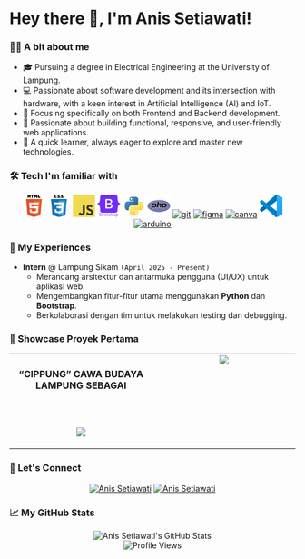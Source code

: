 <h1>Hey there 👋, I'm Anis Setiawati!</h1>

### 🧑‍💻 A bit about me
- 🎓 Pursuing a degree in Electrical Engineering at the University of Lampung.
- 💻 Passionate about software development and its intersection with hardware, with a keen interest in Artificial Intelligence (AI) and IoT.
- 🚀 Focusing specifically on both Frontend and Backend development.
- 🎯 Passionate about building functional, responsive, and user-friendly web applications.
- 🌱 A quick learner, always eager to explore and master new technologies.

### 🛠️ Tech I'm familiar with
<p align="center">
  <a href="https://www.w3.org/html/" target="_blank" rel="noreferrer"><img src="https://raw.githubusercontent.com/devicons/devicon/master/icons/html5/html5-original-wordmark.svg" alt="html5" width="40" height="40"/></a>
  <a href="https://www.w3schools.com/css/" target="_blank" rel="noreferrer"><img src="https://raw.githubusercontent.com/devicons/devicon/master/icons/css3/css3-original-wordmark.svg" alt="css3" width="40" height="40"/></a>
  <a href="https://developer.mozilla.org/en-US/docs/Web/JavaScript" target="_blank" rel="noreferrer"><img src="https://raw.githubusercontent.com/devicons/devicon/master/icons/javascript/javascript-original.svg" alt="javascript" width="40" height="40"/></a>
  <a href="https://getbootstrap.com" target="_blank" rel="noreferrer"><img src="https://raw.githubusercontent.com/devicons/devicon/master/icons/bootstrap/bootstrap-plain-wordmark.svg" alt="bootstrap" width="40" height="40"/></a>
  <a href="https://www.python.org" target="_blank" rel="noreferrer"><img src="https://raw.githubusercontent.com/devicons/devicon/master/icons/python/python-original.svg" alt="python" width="40" height="40"/></a>
  <a href="https://www.php.net" target="_blank" rel="noreferrer"><img src="https://raw.githubusercontent.com/devicons/devicon/master/icons/php/php-original.svg" alt="php" width="40" height="40"/></a>
  <a href="https://git-scm.com/" target="_blank" rel="noreferrer"><img src="https://www.vectorlogo.zone/logos/git-scm/git-scm-icon.svg" alt="git" width="40" height="40"/></a>
  <a href="https://www.figma.com/" target="_blank" rel="noreferrer"><img src="https://www.vectorlogo.zone/logos/figma/figma-icon.svg" alt="figma" width="40" height="40"/></a>
  <a href="https://www.canva.com/" target="_blank" rel="noreferrer"><img src="https://www.vectorlogo.zone/logos/canva/canva-icon.svg" alt="canva" width="40" height="40"/></a>
  <a href="https://code.visualstudio.com/" target="_blank" rel="noreferrer"><img src="https://raw.githubusercontent.com/devicons/devicon/master/icons/vscode/vscode-original.svg" alt="vscode" width="40" height="40"/></a>
  <a href="https://www.arduino.cc/" target="_blank" rel="noreferrer"><img src="https://cdn.jsdelivr.net/gh/devicons/devicon/icons/arduino/arduino-original-wordmark.svg" alt="arduino" width="40" height="40"/></a>
</p>

### 💼 My Experiences
- **Intern** @ Lampung Sikam `(April 2025 - Present)`
  - Merancang arsitektur dan antarmuka pengguna (UI/UX) untuk aplikasi web.
  - Mengembangkan fitur-fitur utama menggunakan **Python** dan **Bootstrap**.
  - Berkolaborasi dengan tim untuk melakukan testing dan debugging.

### 📌 Showcase Proyek Pertama

<table>
  <tr>
    <td width="50%" valign="top">
      <h3 align="center">“CIPPUNG” CAWA BUDAYA LAMPUNG SEBAGAI <br> </h3>
      <p> 
        <br><br>
        <p align="center">
          <a href="https://github.com/ANISSETIAWATI/cippung-cawa-budaya-lampung" target="_blank">
            <img src="https://img.shields.io/badge/Lihat_Kode-181717?style=for-the-badge&logo=github&logoColor=white">
          </a>
        </p>
      </p>
    </td>
    <td width="50%" valign="top" align="center">
      <a href="https://github.com/ANISSETIAWATI/cippung-cawa-budaya-lampung" target="_blank">
        <img src="http://googleusercontent.com/file_content/38" width="80%">
      </a>
    </td>
  </tr>
</table>

### 🤝 Let's Connect
<p align="center">
  <a href="https://www.linkedin.com/in/anis-setiawati" target="blank"><img align="center" src="https://raw.githubusercontent.com/rahuldkjain/github-profile-readme-generator/master/src/images/icons/Social/linked-in-alt.svg" alt="Anis Setiawati" height="30" width="40" /></a>
  <a href="https://instagram.com/anssetwt_26" target="blank"><img align="center" src="https://raw.githubusercontent.com/rahuldkjain/github-profile-readme-generator/master/src/images/icons/Social/instagram.svg" alt="Anis Setiawati" height="30" width="40" /></a>
</p>

### 📈 My GitHub Stats
<p align="center">
  <img src="https://github-readme-stats.vercel.app/api?username=ANISSETIAWATI&show_icons=true&hide_border=true&theme=tokyonight&include_all_commits=true&count_private=true" alt="Anis Setiawati's GitHub Stats" />
  <br/>
  <img src="https://komarev.com/ghpvc/?username=ANISSETIAWATI&style=flat-square&color=blue" alt="Profile Views"/>
</p>
